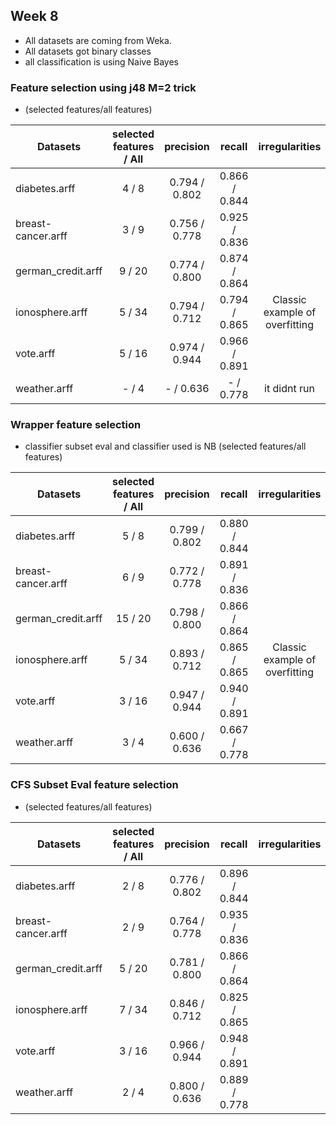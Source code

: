 ## Week 8

- All datasets are coming from Weka.
- All datasets got binary classes
- all classification is using Naive Bayes

### Feature selection using j48 M=2 trick 
-  (selected features/all features)

| Datasets     | selected features / All   | precision | recall | irregularities|
| ------------- |:-------------:|:-------------:|:-------------:|:-------------:|
|  diabetes.arff |  4 / 8 | 0.794 / 0.802 | 0.866 / 0.844 | |
|  breast-cancer.arff | 3 / 9  | 0.756 / 0.778  | 0.925 / 0.836 | |
|  german_credit.arff | 9 / 20 | 0.774 / 0.800 | 0.874 / 0.864 | |
|  ionosphere.arff | 5 / 34  | 0.794 / 0.712  | 0.794 / 0.865 |  Classic example of overfitting|
|  vote.arff | 5 / 16 | 0.974 / 0.944 | 0.966 / 0.891 | |
|  weather.arff | - / 4 | - / 0.636 | - / 0.778 |  it didnt run |

### Wrapper feature selection 
- classifier subset eval and classifier used is NB (selected features/all features)

| Datasets     | selected features / All    | precision | recall |  irregularities|
| ------------- |:-------------:|:-------------:|:-------------:|:-------------:|
|  diabetes.arff |  5 / 8 | 0.799 / 0.802 | 0.880 / 0.844 | |
|  breast-cancer.arff | 6 / 9  | 0.772 / 0.778  | 0.891 / 0.836 | |
|  german_credit.arff | 15 / 20 | 0.798 / 0.800 | 0.866 / 0.864 | | 
|  ionosphere.arff | 5 / 34  | 0.893 / 0.712  | 0.865 / 0.865 |  Classic example of overfitting|
|  vote.arff | 3 / 16 | 0.947 / 0.944 | 0.940 / 0.891 | |
|  weather.arff | 3 / 4 | 0.600 / 0.636 | 0.667 / 0.778 | |

### CFS Subset Eval feature selection 
- (selected features/all features)

| Datasets     | selected features / All    | precision | recall |  irregularities|
| ------------- |:-------------:|:-------------:|:-------------:|:-------------:|
|  diabetes.arff |  2 / 8 | 0.776 / 0.802 | 0.896 / 0.844 | |
|  breast-cancer.arff | 2 / 9  | 0.764 / 0.778  | 0.935 / 0.836 | |
|  german_credit.arff | 5 / 20 | 0.781 / 0.800 | 0.866 / 0.864 | |
|  ionosphere.arff | 7 / 34  | 0.846 / 0.712  | 0.825 / 0.865 |  |
|  vote.arff | 3 / 16 | 0.966 / 0.944 | 0.948 / 0.891 | |
|  weather.arff | 2 / 4 | 0.800 / 0.636 | 0.889 / 0.778 | | 
